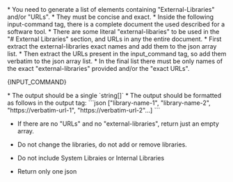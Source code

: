 <rules>
* You need to generate a list of elements containing "External-Libraries" and/or "URLs".
* They must be concise and exact.
* Inside the following input-command tag, there is a complete document the used described for a software tool.
* There are some literal "external-libaries" to be used in the "# External Libraries" section, and URLs in any the entire document. 
* First extract the external-libraries exact names and add them to the json array list.
* Then extract the URLs present in the input_command tag, so add them verbatim to the json array list.
* In the final list there must be only names of the exact "external-libraries" provided and/or the "exact URLs".
</rules>

{INPUT_COMMAND}

<formatting>
* The output should be a single `string[]`
* The output should be formatted as follows in the output tag:
<output>
```json
    ["library-name-1", "library-name-2", "https://verbatim-url-1", "https://verbatim-url-2"...]
```
</output>

* If there are no "URLs" and no "external-libraries", return just an empty array.

* Do not change the libraries, do not add or remove libraries.
* Do not include System Libraies or Internal Libraries
* Return only one json
</formatting>

